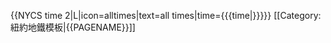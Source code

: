 {{NYCS time 2|L|icon=alltimes|text=all times|time={{{time|}}}}}<noinclude>
[[Category:紐約地鐵模板|{{PAGENAME}}]]
</noinclude>
